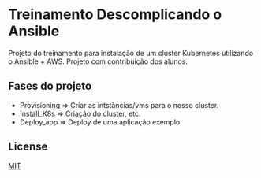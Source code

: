 # Treinamento Descomplicando o Ansible

Projeto do treinamento para instalação de um cluster Kubernetes utilizando o Ansible + AWS.
Projeto com contribuição dos alunos.

## Fases do projeto
- Provisioning => Criar as intstâncias/vms para o nosso cluster.
- Install_K8s => Criação do cluster, etc.
- Deploy_app => Deploy de uma aplicação exemplo


## License
[MIT](https://choosealicense.com/licenses/mit/)